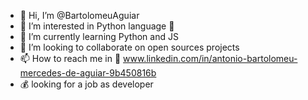 - 👋 Hi, I’m @BartolomeuAguiar
- 👀 I’m interested in Python language :snake:
- 🌱 I’m currently learning Python and JS
- 💞️ I’m looking to collaborate on open sources projects
- 📫 How to reach me in :link: www.linkedin.com/in/antonio-bartolomeu-mercedes-de-aguiar-9b450816b
- :moneybag: looking for a job as developer

<!---
BartolomeuAguiar/BartolomeuAguiar is a ✨ special ✨ repository because its `README.md` (this file) appears on your GitHub profile.
You can click the Preview link to take a look at your changes.
--->

